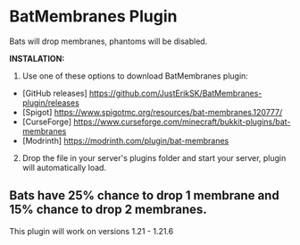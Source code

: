 # BatMembranes Plugin
Bats will drop membranes, phantoms will be disabled.

**INSTALATION:**
1. Use one of these options to download BatMembranes plugin:
- [GitHub releases] https://github.com/JustErikSK/BatMembranes-plugin/releases
- [Spigot] https://www.spigotmc.org/resources/bat-membranes.120777/
- [CurseForge] https://www.curseforge.com/minecraft/bukkit-plugins/bat-membranes
- [Modrinth] https://modrinth.com/plugin/bat-membranes
2. Drop the file in your server's plugins folder and start your server, plugin will automatically load.

## Bats have 25% chance to drop 1 membrane and 15% chance to drop 2 membranes.

This plugin will work on versions 1.21 - 1.21.6
